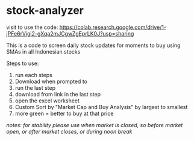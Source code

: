 # stock-analyzer
visit to use the code:
https://colab.research.google.com/drive/1-jPFe6rVigi2-gXqa2mJCgwZgEprLK0J?usp=sharing

This is a code to screen daily stock updates for moments to buy using SMAs in all Indonesian stocks

Steps to use:
1. run each steps
2. Download when prompted to
3. run the last step
4. download from link in the last step
5. open the excel worksheet
6. Custom Sort by "Market Cap and Buy Analysis" by largest to smallest
7. more green = better to buy at that price

*notes: for stability please use when market is closed, so before market open, or after market closes, or during noon break*
